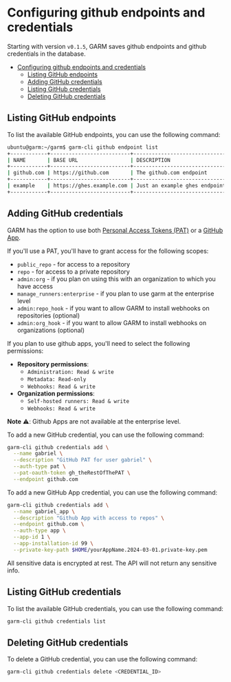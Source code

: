 # Configuring github endpoints and credentials

Starting with version `v0.1.5`, GARM saves github endpoints and github credentials in the database.

<!-- TOC -->

- [Configuring github endpoints and credentials](#configuring-github-endpoints-and-credentials)
    - [Listing GitHub endpoints](#listing-github-endpoints)
    - [Adding GitHub credentials](#adding-github-credentials)
    - [Listing GitHub credentials](#listing-github-credentials)
    - [Deleting GitHub credentials](#deleting-github-credentials)

<!-- /TOC -->
## Listing GitHub endpoints

To list the available GitHub endpoints, you can use the following command:

```bash
ubuntu@garm:~/garm$ garm-cli github endpoint list
+------------+--------------------------+-------------------------------+
| NAME       | BASE URL                 | DESCRIPTION                   |
+------------+--------------------------+-------------------------------+
| github.com | https://github.com       | The github.com endpoint       |
+------------+--------------------------+-------------------------------+
| example    | https://ghes.example.com | Just an example ghes endpoint |
+------------+--------------------------+-------------------------------+
```

## Adding GitHub credentials

GARM has the option to use both [Personal Access Tokens (PAT)](https://docs.github.com/en/authentication/keeping-your-account-and-data-secure/creating-a-personal-access-token) or a [GitHub App](https://docs.github.com/en/apps/creating-github-apps/registering-a-github-app/registering-a-github-app).


If you'll use a PAT, you'll have to grant access for the following scopes:

* ```public_repo``` - for access to a repository
* ```repo``` - for access to a private repository
* ```admin:org``` - if you plan on using this with an organization to which you have access
* ```manage_runners:enterprise``` - if you plan to use garm at the enterprise level
* ```admin:repo_hook``` - if you want to allow GARM to install webhooks on repositories (optional)
* ```admin:org_hook``` - if you want to allow GARM to install webhooks on organizations (optional)

If you plan to use github apps, you'll need to select the following permissions:

* **Repository permissions**:
  * ```Administration: Read & write```
  * ```Metadata: Read-only```
  * ```Webhooks: Read & write```
* **Organization permissions**:
  * ```Self-hosted runners: Read & write```
  * ```Webhooks: Read & write```

**Note** :warning:: Github Apps are not available at the enterprise level.

To add a new GitHub credential, you can use the following command:

```bash
garm-cli github credentials add \
  --name gabriel \
  --description "GitHub PAT for user gabriel" \
  --auth-type pat \
  --pat-oauth-token gh_theRestOfThePAT \
  --endpoint github.com
```

To add a new GitHub App credential, you can use the following command:

```bash
garm-cli github credentials add \
  --name gabriel_app \
  --description "Github App with access to repos" \
  --endpoint github.com \
  --auth-type app \
  --app-id 1 \
  --app-installation-id 99 \
  --private-key-path $HOME/yourAppName.2024-03-01.private-key.pem
```

All sensitive data is encrypted at rest. The API will not return any sensitive info.

## Listing GitHub credentials

To list the available GitHub credentials, you can use the following command:

```bash
garm-cli github credentials list
```

## Deleting GitHub credentials

To delete a GitHub credential, you can use the following command:

```bash
garm-cli github credentials delete <CREDENTIAL_ID>
```